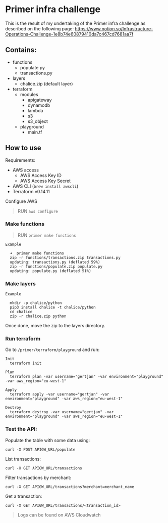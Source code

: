 # Primer infra challenge

This is the result of my undertaking of the Primer infra challenge as described on the following page: https://www.notion.so/Infrastructure-Operations-Challenge-1e8b74e60879410da7c467cd7681aa7f

## Contains: 
- functions
  - populate.py
  - transactions.py
- layers
  - chalice.zip (default layer)
- terraform
  - modules
    - apigateway
    - dynamodb
    - lambda
    - s3
    - s3_object
  - playground
    - main.tf

## How to use

Requirements:
- AWS access
  - AWS Access Key ID
  - AWS Access Key Secret
- AWS CLI (`brew install awscli`)
- Terraform v0.14.11

Configure AWS 
> RUN `aws configure `

### Make functions

> RUN `primer make functions`

```
Example

  ➜  primer make functions
  zip -r functions/transactions.zip transactions.py
  updating: transactions.py (deflated 59%)
  zip -r functions/populate.zip populate.py
  updating: populate.py (deflated 51%)
```

### Make layers

```
Example

  mkdir -p chalice/python
  pip3 install chalice -t chalice/python
  cd chalice 
  zip -r chalice.zip python
```

Once done, move the zip to the layers directory. 

### Run terraform

Go to `/primer/terraform/playground` and run: 

```
Init
  terraform init

Plan
  terraform plan -var username="gertjan" -var environment="playground" -var aws_region="eu-west-1" 

Apply
  terraform apply -var username="gertjan" -var environment="playground" -var aws_region="eu-west-1" 

Destroy
  terraform destroy -var username="gertjan" -var environment="playground" -var aws_region="eu-west-1" 
```

### Test the API: 

Populate the table with some data using:

`curl -X POST APIGW_URL/populate`

List transactions:

`curl -X GET APIGW_URL/transactions`

Filter transactions by merchant:

`curl -X GET APIGW_URL/transactions?merchant=merchant_name`

Get a transaction:

`curl -X GET APIGW_URL/transactions/<transaction_id>`

> Logs can be found on AWS Cloudwatch
